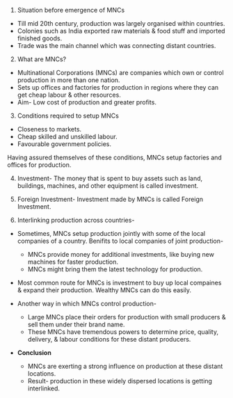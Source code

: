 1. Situation before emergence of MNCs
* Till mid 20th century, production was largely organised within countries.
* Colonies such as India exported raw materials & food stuff and imported finished goods.
* Trade was the main channel which was connecting distant countries.

2. What are MNCs?
* Multinational Corporations (MNCs) are companies which own or control production in more than one nation.
* Sets up offices and factories for production in regions where they can get cheap labour & other resources.
* Aim- Low cost of production and greater profits.

3. Conditions required to setup MNCs
* Closeness to markets.
* Cheap skilled and unskilled labour.
* Favourable government policies.

Having assured themselves of these conditions, MNCs setup factories and offices for production.

4. Investment- The money that is spent to buy assets such as land, buildings, machines, and other equipment is called investment. 

5. Foreign Investment- Investment made by MNCs is called Foreign Investment.

6. Interlinking production across countries-
* Sometimes, MNCs setup production jointly with some of the local companies of a country. Benifits to local companies of joint production-
     * MNCs provide money for additional investments, like buying new machines for faster production.
     * MNCs might bring them the latest technology for production.

* Most common route for MNCs is investment to buy up local compaines & expand their production. Wealthy MNCs can do this easily.
* Another way in which MNCs control production-
     * Large MNCs place their orders for production with small producers & sell them under their brand name.
     * These MNCs have tremendous powers to determine price, quality, delivery, & labour conditions for these distant producers.

* **Conclusion**
     * MNCs are exerting a strong influence on production at these distant locations.
     * Result- production in these widely dispersed locations is getting interlinked.
